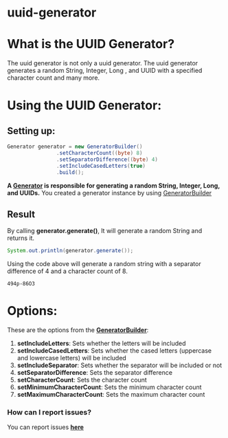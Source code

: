 # uuid-generator
# What is the UUID Generator? 
The uuid generator is not only a uuid generator. The uuid generator generates a random String, Integer, Long , and UUID with a specified character count and many more.
# Using the UUID Generator:
## Setting up:
```java
Generator generator = new GeneratorBuilder()
                .setCharacterCount((byte) 8)
                .setSeparatorDifference((byte) 4)
                .setIncludeCasedLetters(true)
                .build();
```

**A <a href="https://gitlab.com/BrokenEarth/uuid-generator/blob/master/src/main/java/me/brokenearthdev/uuidgenerator/Generator.java">Generator</a> is responsible for generating a random String, Integer, Long, and UUIDs.** You created a generator instance by using <a href="https://gitlab.com/BrokenEarth/uuid-generator/blob/master/src/main/java/me/brokenearthdev/uuidgenerator/GeneratorBuilder.java">GeneratorBuilder</a>

## Result
By calling **generator.generate()**, It will generate a random String and returns it.
```java
System.out.println(generator.generate());
```
Using the code above will generate a random string with a separator difference of 4 and a character count of 8.
```
494p-86O3
```

# Options:
These are the options from the **<a href="https://gitlab.com/BrokenEarth/uuid-generator/blob/master/src/main/java/me/brokenearthdev/uuidgenerator/GeneratorBuilder.java">GeneratorBuilder</a>**:

<ol>
  <li><strong>setIncludeLetters</strong>: Sets whether the letters will be included</li>
  <li><strong>setIncludeCasedLetters</strong>: Sets whether the cased letters (uppercase and lowercase letters) will be included</li>
  <li><strong>setIncludeSeparator</strong>: Sets whether the separator will be included or not</li>
  <li><strong>setSeparatorDifference</strong>: Sets the separator difference</li>
  <li><strong>setCharacterCount</strong>: Sets the character count</li>
  <li><strong>setMinimumCharacterCount</strong>: Sets the minimum character count</li>
  <li><strong>setMaximumCharacterCount</strong>: Sets the maximum character count</li>
</ol>

### How can I report issues?
You can report issues **<a href="https://gitlab.com/BrokenEarth/uuid-generator/issues">here</a>**
